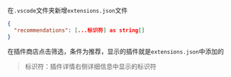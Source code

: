 在`.vscode`文件夹新增`extensions.json`文件

```json
{
  "recommendations": [...标识符] as string[]
}
```

在插件商店点击筛选，条件为推荐，显示的插件就是`extensions.json`中添加的

> 标识符：插件详情右侧详细信息中显示的标识符